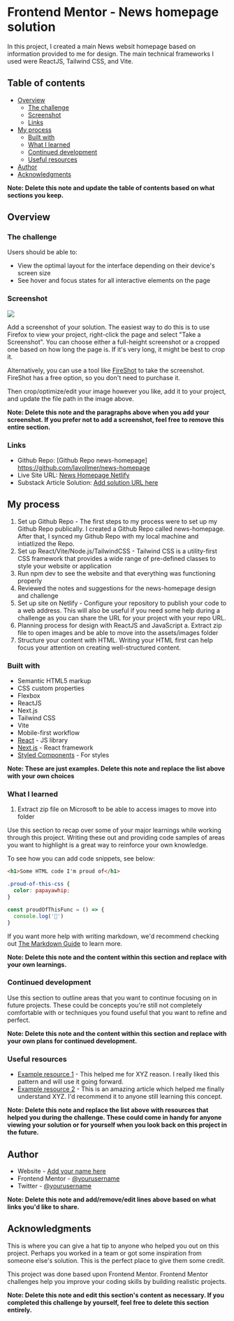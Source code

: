 # Frontend Mentor - News homepage solution

In this project, I created a main News websit homepage based on information provided to me for design. The main technical frameworks I used were ReactJS, Tailwind CSS, and Vite. 

## Table of contents

- [Overview](#overview)
  - [The challenge](#the-challenge)
  - [Screenshot](#screenshot)
  - [Links](#links)
- [My process](#my-process)
  - [Built with](#built-with)
  - [What I learned](#what-i-learned)
  - [Continued development](#continued-development)
  - [Useful resources](#useful-resources)
- [Author](#author)
- [Acknowledgments](#acknowledgments)

**Note: Delete this note and update the table of contents based on what sections you keep.**

## Overview

### The challenge

Users should be able to:

- View the optimal layout for the interface depending on their device's screen size
- See hover and focus states for all interactive elements on the page

### Screenshot

![](./screenshot.jpg)

Add a screenshot of your solution. The easiest way to do this is to use Firefox to view your project, right-click the page and select "Take a Screenshot". You can choose either a full-height screenshot or a cropped one based on how long the page is. If it's very long, it might be best to crop it.

Alternatively, you can use a tool like [FireShot](https://getfireshot.com/) to take the screenshot. FireShot has a free option, so you don't need to purchase it. 

Then crop/optimize/edit your image however you like, add it to your project, and update the file path in the image above.

**Note: Delete this note and the paragraphs above when you add your screenshot. If you prefer not to add a screenshot, feel free to remove this entire section.**

### Links

- Github Repo: [Github Repo news-homepage] https://github.com/lavollmer/news-homepage
- Live Site URL: [News Homepage Netlify](https://news-homepage-lauradev.netlify.app/)
- Substack Article Solution: [Add solution URL here](https://your-solution-url.com)

## My process

1. Set up Github Repo - The first steps to my process were to set up my Github Repo publically. I created a Github Repo called news-homepage. After that, I synced my Github Repo with my local machine and intiatlized the Repo. 
2. Set up React/Vite/Node.js/TailwindCSS - Tailwind CSS is a utility-first CSS framework that provides a wide range of pre-defined classes to style your website or application
3. Run npm dev to see the website and that everything was functioning properly
4. Reviewed the notes and suggestions for the news-homepage design and challenge
5. Set up site on Netlify - Configure your repository to publish your code to a web address. This will also be useful if you need some help during a challenge as you can share the URL for your project with your repo URL. 
6. Planning process for design with ReactJS and JavaScript
  a. Extract zip file to open images and be able to move into the assets/images folder
7. Structure your content with HTML. Writing your HTML first can help focus your attention on creating well-structured content.

### Built with

- Semantic HTML5 markup
- CSS custom properties
- Flexbox
- ReactJS
- Next.js
- Tailwind CSS
- Vite
- Mobile-first workflow
- [React](https://reactjs.org/) - JS library
- [Next.js](https://nextjs.org/) - React framework
- [Styled Components](https://styled-components.com/) - For styles

**Note: These are just examples. Delete this note and replace the list above with your own choices**

### What I learned

1. Extract zip file on Microsoft to be able to access images to move into folder

Use this section to recap over some of your major learnings while working through this project. Writing these out and providing code samples of areas you want to highlight is a great way to reinforce your own knowledge.

To see how you can add code snippets, see below:

```html
<h1>Some HTML code I'm proud of</h1>
```
```css
.proud-of-this-css {
  color: papayawhip;
}
```
```js
const proudOfThisFunc = () => {
  console.log('🎉')
}
```

If you want more help with writing markdown, we'd recommend checking out [The Markdown Guide](https://www.markdownguide.org/) to learn more.

**Note: Delete this note and the content within this section and replace with your own learnings.**

### Continued development

Use this section to outline areas that you want to continue focusing on in future projects. These could be concepts you're still not completely comfortable with or techniques you found useful that you want to refine and perfect.

**Note: Delete this note and the content within this section and replace with your own plans for continued development.**

### Useful resources

- [Example resource 1](https://www.example.com) - This helped me for XYZ reason. I really liked this pattern and will use it going forward.
- [Example resource 2](https://www.example.com) - This is an amazing article which helped me finally understand XYZ. I'd recommend it to anyone still learning this concept.

**Note: Delete this note and replace the list above with resources that helped you during the challenge. These could come in handy for anyone viewing your solution or for yourself when you look back on this project in the future.**

## Author

- Website - [Add your name here](https://www.your-site.com)
- Frontend Mentor - [@yourusername](https://www.frontendmentor.io/profile/yourusername)
- Twitter - [@yourusername](https://www.twitter.com/yourusername)

**Note: Delete this note and add/remove/edit lines above based on what links you'd like to share.**

## Acknowledgments

This is where you can give a hat tip to anyone who helped you out on this project. Perhaps you worked in a team or got some inspiration from someone else's solution. This is the perfect place to give them some credit.

This project was done based upon Frontend Mentor. Frontend Mentor challenges help you improve your coding skills by building realistic projects. 

**Note: Delete this note and edit this section's content as necessary. If you completed this challenge by yourself, feel free to delete this section entirely.**
